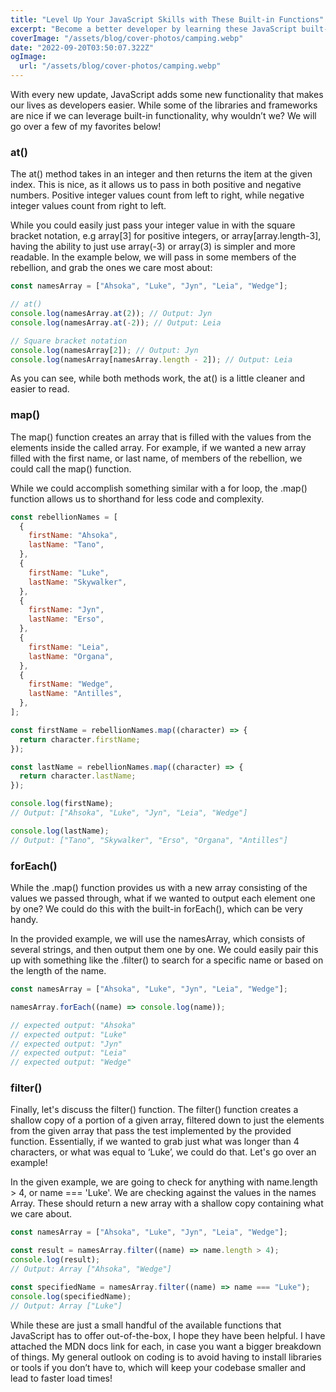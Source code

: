 ```yaml
---
title: "Level Up Your JavaScript Skills with These Built-in Functions"
excerpt: "Become a better developer by learning these JavaScript built-in functions: at(), map(), forEach(), and filter()....."
coverImage: "/assets/blog/cover-photos/camping.webp"
date: "2022-09-20T03:50:07.322Z"
ogImage:
  url: "/assets/blog/cover-photos/camping.webp"
---
```


With every new update, JavaScript adds some new functionality that makes our lives as developers easier. While some of the libraries and frameworks are nice if we can leverage built-in functionality, why wouldn’t we? We will go over a few of my favorites below!

### at()

The at() method takes in an integer and then returns the item at the given index. This is nice, as it allows us to pass in both positive and negative numbers. Positive integer values count from left to right, while negative integer values count from right to left.

While you could easily just pass your integer value in with the square bracket notation, e.g array[3] for positive integers, or array[array.length-3], having the ability to just use array(-3) or array(3) is simpler and more readable. In the example below, we will pass in some members of the rebellion, and grab the ones we care most about:

```js
const namesArray = ["Ahsoka", "Luke", "Jyn", "Leia", "Wedge"];

// at()
console.log(namesArray.at(2)); // Output: Jyn
console.log(namesArray.at(-2)); // Output: Leia

// Square bracket notation
console.log(namesArray[2]); // Output: Jyn
console.log(namesArray[namesArray.length - 2]); // Output: Leia
```

As you can see, while both methods work, the at() is a little cleaner and easier to read.

### map()

The map() function creates an array that is filled with the values from the elements inside the called array. For example, if we wanted a new array filled with the first name, or last name, of members of the rebellion, we could call the map() function.

While we could accomplish something similar with a for loop, the .map() function allows us to shorthand for less code and complexity.

```js
const rebellionNames = [
  {
    firstName: "Ahsoka",
    lastName: "Tano",
  },
  {
    firstName: "Luke",
    lastName: "Skywalker",
  },
  {
    firstName: "Jyn",
    lastName: "Erso",
  },
  {
    firstName: "Leia",
    lastName: "Organa",
  },
  {
    firstName: "Wedge",
    lastName: "Antilles",
  },
];

const firstName = rebellionNames.map((character) => {
  return character.firstName;
});

const lastName = rebellionNames.map((character) => {
  return character.lastName;
});

console.log(firstName);
// Output: ["Ahsoka", "Luke", "Jyn", "Leia", "Wedge"]

console.log(lastName);
// Output: ["Tano", "Skywalker", "Erso", "Organa", "Antilles"]
```

### forEach()

While the .map() function provides us with a new array consisting of the values we passed through, what if we wanted to output each element one by one? We could do this with the built-in forEach(), which can be very handy.

In the provided example, we will use the namesArray, which consists of several strings, and then output them one by one. We could easily pair this up with something like the .filter() to search for a specific name or based on the length of the name.

```js
const namesArray = ["Ahsoka", "Luke", "Jyn", "Leia", "Wedge"];

namesArray.forEach((name) => console.log(name));

// expected output: "Ahsoka"
// expected output: "Luke"
// expected output: "Jyn"
// expected output: "Leia"
// expected output: "Wedge"
```

### filter()

Finally, let's discuss the filter() function. The filter() function creates a shallow copy of a portion of a given array, filtered down to just the elements from the given array that pass the test implemented by the provided function. Essentially, if we wanted to grab just what was longer than 4 characters, or what was equal to ‘Luke’, we could do that. Let's go over an example!

In the given example, we are going to check for anything with name.length > 4, or name === 'Luke'. We are checking against the values in the names Array. These should return a new array with a shallow copy containing what we care about.

```js
const namesArray = ["Ahsoka", "Luke", "Jyn", "Leia", "Wedge"];

const result = namesArray.filter((name) => name.length > 4);
console.log(result);
// Output: Array ["Ahsoka", "Wedge"]

const specifiedName = namesArray.filter((name) => name === "Luke");
console.log(specifiedName);
// Output: Array ["Luke"]
```

While these are just a small handful of the available functions that JavaScript has to offer out-of-the-box, I hope they have been helpful. I have attached the MDN docs link for each, in case you want a bigger breakdown of things. My general outlook on coding is to avoid having to install libraries or tools if you don’t have to, which will keep your codebase smaller and lead to faster load times!
